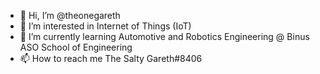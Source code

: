 - 👋 Hi, I’m @theonegareth
- 👀 I’m interested in Internet of Things (IoT)
- 🌱 I’m currently learning Automotive and Robotics Engineering @ Binus ASO School of Engineering
- 📫 How to reach me The Salty Gareth#8406

<!---
theonegareth/theonegareth is a ✨ special ✨ repository because its `README.md` (this file) appears on your GitHub profile.
You can click the Preview link to take a look at your changes.
--->
